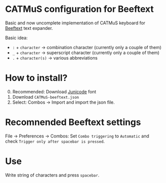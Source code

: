 # CATMuS configuration for Beeftext

Basic and now uncomplete implementation of CATMuS keyboard for [Beeftext](https://beeftext.org/) text expander.

Basic idea:
- `:` + `character` -> combination character (currently only a couple of them)
- `_` + `character` -> superscript character (currently only a couple of them)  
- `.` + `character(s)` -> various abbreviations

 
# How to install? 
0. Recommended: Download [Junicode](https://sourceforge.net/projects/junicode/files/junicode/junicode-1.002/) font
1. Download `CATMuS-beeftext.json`
2. Select: Combos -> Import and import the json file.

# Recomnended Beeftext settings
File -> Preferences -> Combos: Set `Combo triggering` to `Automatic` and check `Trigger only after spacebar is pressed`.


# Use
Write string of characters and press `spacebar`. 

